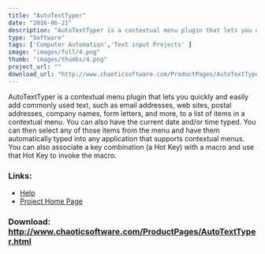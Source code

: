```yaml
---
title: "AutoTextTyper"
date: "2016-06-21"
description: "AutoTextTyper is a contextual menu plugin that lets you quickly and easily add commonly used text, such as email addresses, web sites, postal addresses, etc... You can then select any of those items from the menu and have them automatically typed into any application that supports contextual menus."
type: "Software"
tags: ['Computer Automation','Text input Projects' ]
image: "images/full/4.png"
thumb: "images/thumbs/4.png"
project_url: ""
download_url: "http://www.chaoticsoftware.com/ProductPages/AutoTextTyper.html"
---
```

AutoTextTyper is a contextual menu plugin that lets you quickly and easily add commonly used text, such as email addresses, web sites, postal addresses, company names, form letters, and more, to a list of items in a contextual menu. You can also have the current date and/or time typed. You can then select any of those items from the menu and have them automatically typed into any application that supports contextual menus. You can also associate a key combination (a Hot Key) with a macro and use that Hot Key to invoke the macro.

### Links:
- <a href="http://www.oatsoft.org/Software/AutoTextTyper/help">Help</a>
- <a href="http://www.chaoticsoftware.com/ProductPages/AutoTextTyper.html">Project Home Page</a>

### Download: http://www.chaoticsoftware.com/ProductPages/AutoTextTyper.html 